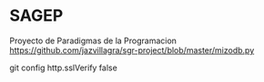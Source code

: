 # SAGEP
Proyecto de Paradigmas de la Programacion
https://github.com/jazvillagra/sgr-project/blob/master/mizodb.py

git config http.sslVerify false
